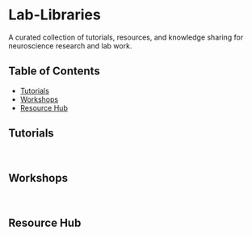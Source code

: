 <h1> Lab-Libraries </h1>  

A curated collection of tutorials, resources, and knowledge sharing for neuroscience research and lab work.

## Table of Contents

* [Tutorials](#tutorials)
* [Workshops](#workshops)
* [Resource Hub](#resource-hub)

## Tutorials

<br>

## Workshops

<br>

## Resource Hub 

<br>
